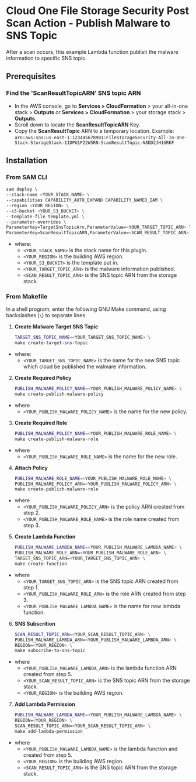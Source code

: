 # Cloud One File Storage Security Post Scan Action - Publish Malware to SNS Topic

After a scan occurs, this example Lambda function publish the malware information to specific SNS topic.

## Prerequisites

### Find the 'ScanResultTopicARN' SNS topic ARN

- In the AWS console, go to **Services > CloudFormation** > your all-in-one stack > **Outputs**  or **Services > CloudFormation** > your storage stack > **Outputs**.
- Scroll down to locate the **ScanResultTopicARN** Key.
- Copy the **ScanResultTopic** ARN to a temporary location. Example: `arn:aws:sns:us-east-1:123445678901:FileStorageSecurity-All-In-One-Stack-StorageStack-1IDPU1PZ2W5RN-ScanResultTopic-N8DD2JH1GRKF`

## Installation

### From SAM CLI

```bash
sam deploy \
--stack-name <YOUR_STACK_NAME> \
--capabilities CAPABILITY_AUTO_EXPAND CAPABILITY_NAMED_IAM \
--region <YOUR_REGION> \
--s3-bucket <YOUR_S3_BUCKET> \
--template-file template.yml \
--parameter-overrides \
ParameterKey=TargetSnsTopicArn,ParameterValue=<YOUR_TARGET_TOPIC_ARN> \
ParameterKey=ScanResultTopicARN,ParameterValue=<SCAN_RESULT_TOPIC_ARN>
```

- where:
  - `<YOUR_STACK_NAME>` is the stack name for this plugin.
  - `<YOUR_REGION>` is the building AWS region.
  - `<YOUR_S3_BUCKET>` is the template put in.
  - `<YOUR_TARGET_TOPIC_ARN>` is the malware information published.
  - `<SCAN_RESULT_TOPIC_ARN>` is the SNS topic ARN from the storage stack.

### From Makefile

In a shell program, enter the following GNU Make command, using backslashes (`\`) to separate lines

1. **Create Malware Target SNS Topic**

    ```bash
    TARGET_SNS_TOPIC_NAME=<YOUR_TARGET_SNS_TOPIC_NAME> \
    make create-target-sns-topic
    ```

- where:
  - `<YOUR_TARGET_SNS_TOPIC_NAME>` is the name for the new SNS topic which cloud be published the walmare information.

2. **Create Required Policy**

    ```bash
    PUBLISH_MALWARE_POLICY_NAME=<YOUR_PUBLISH_MALWARE_POLICY_NAME> \
    make create-publish-malware-policy
    ```

- where
  - `<YOUR_PUBLISH_MALWARE_POLICY_NAME>` is the name for the new policy.

3. **Create Required Role**

    ```bash
    PUBLISH_MALWARE_POLICY_NAME=<YOUR_PUBLISH_MALWARE_ROLE_NAME> \
    make create-publish-malware-role
    ```

- where
  - `<YOUR_PUBLISH_MALWARE_ROLE_NAME>` is the name for the new role.

4. **Attach Policy**

    ```bash
    PUBLISH_MALWARE_ROLE_NAME=<YOUR_PUBLISH_MALWARE_ROLE_NAME> \
    PUBLISH_MALWARE_POLICY_ARN=<YOUR_PUBLISH_MALWARE_POLICY_ARN> \
    make create-publish-malware-role
    ```

- where
  - `<YOUR_PUBLISH_MALWARE_POLICY_ARN>` is the policy ARN created from step 2.
  - `<YOUR_PUBLISH_MALWARE_ROLE_NAME>` is the role name created from step 3.

5. **Create Lambda Function**

    ```bash
    PUBLISH_MALWARE_LAMBDA_NAME=<YOUR_PUBLISH_MALWARE_LAMBDA_NAME> \
    PUBLISH_MALWARE_ROLE_ARN=<YOUR_PUBLISH_MALWARE_ROLE_ARN> \
    TARGET_SNS_TOPIC_ARN=<YOUR_TARGET_SNS_TOPIC_ARN> \
    make create-function
    ```

- where
  - `<YOUR_TARGET_SNS_TOPIC_ARN>` is the SNS topic ARN created from step 1.
  - `<YOUR_PUBLISH_MALWARE_ROLE_ARN>` is the role ARN created from step 3.
  - `<YOUR_PUBLISH_MALWARE_LAMBDA_NAME>` is the name for new lambda function.

6. **SNS Subscrition**

    ```bash
    SCAN_RESULT_TOPIC_ARN=<YOUR_SCAN_RESULT_TOPIC_ARN> \
    PUBLISH_MALWARE_LAMBDA_ARN=<YOUR_PUBLISH_MALWARE_LAMBDA_ARN> \
    REGION=<YOUR_REGION> \
    make subscribe-to-sns-topic
    ```

- where
  - `<YOUR_PUBLISH_MALWARE_LAMBDA_ARN>` is the lambda function ARN created from step 5.
  - `<YOUR_SCAN_RESULT_TOPIC_ARN>` is the SNS topic ARN from the storage stack.
  - `<YOUR_REGION>` is the building AWS region.

7. **Add Lambda Permission**

    ```bash
    PUBLISH_MALWARE_LAMBDA_NAME=<YOUR_PUBLISH_MALWARE_LAMBDA_NAME> \
    REGION=<YOUR_REGION> \
    SCAN_RESULT_TOPIC_ARN=<YOUR_SCAN_RESULT_TOPIC_ARN> \
    make add-lambda-permission
    ```

- where
  - `<YOUR_PUBLISH_MALWARE_LAMBDA_NAME>` is the lambda function and created from step 5.
  - `<YOUR_REGION>` is the building AWS region.
  - `<SCAN_RESULT_TOPIC_ARN>` is the SNS topic ARN from the storage stack.
